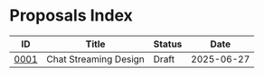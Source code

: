 # Proposals Index

| ID | Title | Status | Date |
|----|-------|--------|------|
| [0001](0001-chat-streaming-design.md) | Chat Streaming Design | Draft | 2025-06-27 |
